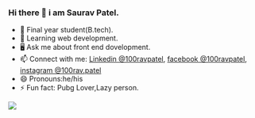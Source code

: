 ### Hi there 👋 i am Saurav Patel.
- 🔭 Final year student(B.tech).
- 🌱 Learning web development.
- 🖥️ Ask me about front end dovelopment.
- 📫 Connect with me: [Linkedin @100ravpatel](https://www.linkedin.com/in/100ravpatel/),
                       [facebook @100ravpatel](facebook%20@100ravpatel),
                       [instagram @100rav.patel](https://www.instagram.com/100rav.patel/)                     
- 😄 Pronouns:he/his
- ⚡ Fun fact: Pubg Lover,Lazy person.
<img src="https://github-readme-stats.vercel.app/api?username=100ravpatel&&show_icons=true&title_color=ffffff&icon_color=bb2acf&text_color=daf7dc&bg_color=151515">
